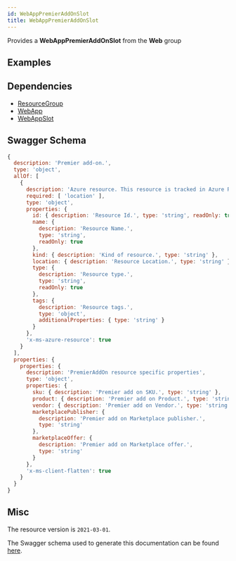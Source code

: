 ```yaml
---
id: WebAppPremierAddOnSlot
title: WebAppPremierAddOnSlot
---
```

Provides a **WebAppPremierAddOnSlot** from the **Web** group
## Examples
## Dependencies
- [ResourceGroup](../Resources/ResourceGroup.md)
- [WebApp](../Web/WebApp.md)
- [WebAppSlot](../Web/WebAppSlot.md)
## Swagger Schema
```js
{
  description: 'Premier add-on.',
  type: 'object',
  allOf: [
    {
      description: 'Azure resource. This resource is tracked in Azure Resource Manager',
      required: [ 'location' ],
      type: 'object',
      properties: {
        id: { description: 'Resource Id.', type: 'string', readOnly: true },
        name: {
          description: 'Resource Name.',
          type: 'string',
          readOnly: true
        },
        kind: { description: 'Kind of resource.', type: 'string' },
        location: { description: 'Resource Location.', type: 'string' },
        type: {
          description: 'Resource type.',
          type: 'string',
          readOnly: true
        },
        tags: {
          description: 'Resource tags.',
          type: 'object',
          additionalProperties: { type: 'string' }
        }
      },
      'x-ms-azure-resource': true
    }
  ],
  properties: {
    properties: {
      description: 'PremierAddOn resource specific properties',
      type: 'object',
      properties: {
        sku: { description: 'Premier add on SKU.', type: 'string' },
        product: { description: 'Premier add on Product.', type: 'string' },
        vendor: { description: 'Premier add on Vendor.', type: 'string' },
        marketplacePublisher: {
          description: 'Premier add on Marketplace publisher.',
          type: 'string'
        },
        marketplaceOffer: {
          description: 'Premier add on Marketplace offer.',
          type: 'string'
        }
      },
      'x-ms-client-flatten': true
    }
  }
}
```
## Misc
The resource version is `2021-03-01`.

The Swagger schema used to generate this documentation can be found [here](https://github.com/Azure/azure-rest-api-specs/tree/main/specification/web/resource-manager/Microsoft.Web/stable/2021-03-01/WebApps.json).
